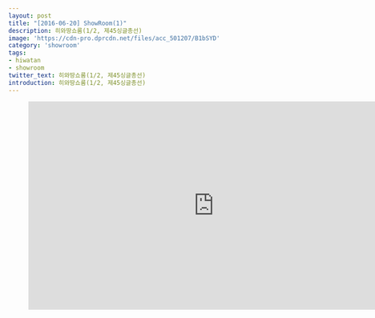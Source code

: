```yaml
---
layout: post
title: "[2016-06-20] ShowRoom(1)"
description: 히와땅쇼룸(1/2, 제45싱글총선)
image: 'https://cdn-pro.dprcdn.net/files/acc_501207/B1bSYD'
category: 'showroom'
tags:
- hiwatan
- showroom
twitter_text: 히와땅쇼룸(1/2, 제45싱글총선)
introduction: 히와땅쇼룸(1/2, 제45싱글총선)
---
```

<figure class="video_container">
<iframe width="740" height="416" src="https://serviceapi.nmv.naver.com/flash/convertIframeTag.nhn?vid=E4207616523817AD94D2528E2FCBA8005B17&outKey=V128f44c9920c50474443f85f5da1773731365a72447413f75debf85f5da177373136" frameborder="no" scrolling="no"></iframe>
</figure>
